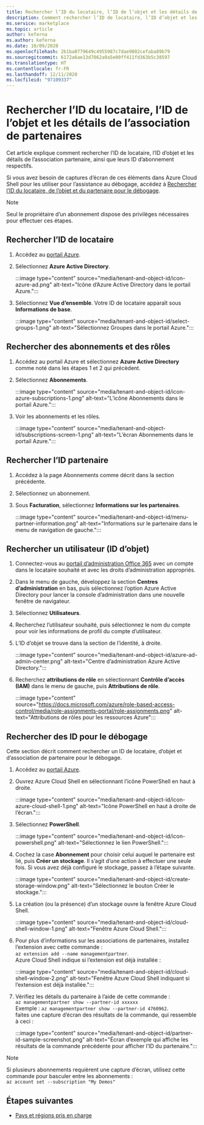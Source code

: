 ```yaml
---
title: Rechercher l’ID du locataire, l’ID de l’objet et les détails de l’association de partenaires dans la place de marché Azure
description: Comment rechercher l’ID de locataire, l’ID d’objet et les détails d’association de partenaires d’un ID d’abonnement dans la place de marché Azure.
ms.service: marketplace
ms.topic: article
author: keferna
ms.author: keferna
ms.date: 10/09/2020
ms.openlocfilehash: 2b1ba0779649c4955987c7dae9802cefaba89b79
ms.sourcegitcommit: 6172a6ae13d7062a0a5e00ff411fd363b5c38597
ms.translationtype: HT
ms.contentlocale: fr-FR
ms.lasthandoff: 12/11/2020
ms.locfileid: "97109337"
---
```

# <a name="find-tenant-id-object-id-and-partner-association-details"></a>Rechercher l’ID du locataire, l’ID de l’objet et les détails de l’association de partenaires

Cet article explique comment rechercher l’ID de locataire, l’ID d’objet et les détails de l’association partenaire, ainsi que leurs ID d’abonnement respectifs.

Si vous avez besoin de captures d’écran de ces éléments dans Azure Cloud Shell pour les utiliser pour l’assistance au débogage, accédez à [Rechercher l’ID du locataire, de l’objet et du partenaire pour le débogage](#find-ids-for-debugging).

>[!Note]
> Seul le propriétaire d’un abonnement dispose des privilèges nécessaires pour effectuer ces étapes.

## <a name="find-tenant-id"></a>Rechercher l’ID de locataire

1. Accédez au [portail Azure](https://ms.portal.azure.com/).
2. Sélectionnez **Azure Active Directory**.

    :::image type="content" source="media/tenant-and-object-id/icon-azure-ad.png" alt-text="Icône d’Azure Active Directory dans le portail Azure.":::

3. Sélectionnez **Vue d’ensemble**. Votre ID de locataire apparaît sous **Informations de base**.

    :::image type="content" source="media/tenant-and-object-id/select-groups-1.png" alt-text="Sélectionnez Groupes dans le portail Azure.":::

## <a name="find-subscriptions-and-roles"></a>Rechercher des abonnements et des rôles

1. Accédez au portail Azure et sélectionnez **Azure Active Directory** comme noté dans les étapes 1 et 2 qui précèdent.
2. Sélectionnez **Abonnements**.

    :::image type="content" source="media/tenant-and-object-id/icon-azure-subscriptions-1.png" alt-text="L’icône Abonnements dans le portail Azure.":::

3. Voir les abonnements et les rôles.

    :::image type="content" source="media/tenant-and-object-id/subscriptions-screen-1.png" alt-text="L’écran Abonnements dans le portail Azure.":::

## <a name="find-partner-id"></a>Rechercher l’ID partenaire

1. Accédez à la page Abonnements comme décrit dans la section précédente.
2. Sélectionnez un abonnement.
3. Sous **Facturation**, sélectionnez **Informations sur les partenaires**.

    :::image type="content" source="media/tenant-and-object-id/menu-partner-information.png" alt-text="Informations sur le partenaire dans le menu de navigation de gauche.":::

## <a name="find-user-object-id"></a>Rechercher un utilisateur (ID d’objet)

1. Connectez-vous au [portail d’administration Office 365](https://portal.office.com/adminportal/home) avec un compte dans le locataire souhaité et avec les droits d’administration appropriés.
2. Dans le menu de gauche, développez la section **Centres d’administration** en bas, puis sélectionnez l’option Azure Active Directory pour lancer la console d’administration dans une nouvelle fenêtre de navigateur.
3. Sélectionnez **Utilisateurs**.
4. Recherchez l’utilisateur souhaité, puis sélectionnez le nom du compte pour voir les informations de profil du compte d’utilisateur.
5. L’ID d’objet se trouve dans la section de l’identité, à droite.

    :::image type="content" source="media/tenant-and-object-id/azure-ad-admin-center.png" alt-text="Centre d’administration Azure Active Directory.":::

6. Recherchez **attributions de rôle** en sélectionnant **Contrôle d’accès (IAM)** dans le menu de gauche, puis **Attributions de rôle**.

    :::image type="content" source="https://docs.microsoft.com/azure/role-based-access-control/media/role-assignments-portal/role-assignments.png" alt-text="Attributions de rôles pour les ressources Azure":::

## <a name="find-ids-for-debugging"></a>Rechercher des ID pour le débogage

Cette section décrit comment rechercher un ID de locataire, d’objet et d’association de partenaire pour le débogage.

1. Accédez au [portail Azure](https://ms.portal.azure.com/).
2. Ouvrez Azure Cloud Shell en sélectionnant l’icône PowerShell en haut à droite.

    :::image type="content" source="media/tenant-and-object-id/icon-azure-cloud-shell-1.png" alt-text="Icône PowerShell en haut à droite de l’écran.":::

3. Sélectionnez **PowerShell**.

    :::image type="content" source="media/tenant-and-object-id/icon-powershell.png" alt-text="Sélectionnez le lien PowerShell.":::

4. Cochez la case **Abonnement** pour choisir celui auquel le partenaire est lié, puis **Créer un stockage**. Il s’agit d’une action à effectuer une seule fois. Si vous avez déjà configuré le stockage, passez à l’étape suivante.

    :::image type="content" source="media/tenant-and-object-id/create-storage-window.png" alt-text="Sélectionnez le bouton Créer le stockage.":::

5. La création (ou la présence) d’un stockage ouvre la fenêtre Azure Cloud Shell.

    :::image type="content" source="media/tenant-and-object-id/cloud-shell-window-1.png" alt-text="Fenêtre Azure Cloud Shell.":::

6. Pour plus d’informations sur les associations de partenaires, installez l’extension avec cette commande :<br>`az extension add --name managementpartner`.<br>Azure Cloud Shell indique si l’extension est déjà installée :

    :::image type="content" source="media/tenant-and-object-id/cloud-shell-window-2.png" alt-text="Fenêtre Azure Cloud Shell indiquant si l’extension est déjà installée.":::

7. Vérifiez les détails du partenaire à l’aide de cette commande :<br>`az managementpartner show --partner-id xxxxxx`<br>Exemple : `az managementpartner show --partner-id 4760962`.<br>faites une capture d’écran des résultats de la commande, qui ressemble à ceci :

    :::image type="content" source="media/tenant-and-object-id/partner-id-sample-screenshot.png" alt-text="Écran d’exemple qui affiche les résultats de la commande précédente pour afficher l’ID du partenaire.":::

>[!NOTE]
>Si plusieurs abonnements requièrent une capture d’écran, utilisez cette commande pour basculer entre les abonnements :<br>`az account set --subscription "My Demos"`

## <a name="next-steps"></a>Étapes suivantes

- [Pays et régions pris en charge](sell-from-countries.md)